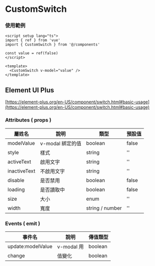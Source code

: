 # CustomSwitch

### 使用範例

```vue
<script setup lang="ts">
import { ref } from 'vue'
import { CustomSwitch } from '@/components'

const value = ref(false)
</script>

<template>
  <CustomSwitch v-model="value" />
</template>
```

## Element UI Plus

[https://element-plus.org/en-US/component/switch.html#basic-usage](https://element-plus.org/en-US/component/switch.html#basic-usage)

### Attributes ( props )

| 屬姓名       | 說明             | 類型            | 預設值 |
| ------------ | ---------------- | --------------- | ------ |
| modelValue   | v-modal 綁定的值 | boolean         | false  |
| style        | 樣式             | string          | ''     |
| activeText   | 啟用文字         | string          | ''     |
| inactiveText | 不啟用文字       | string          | ''     |
| disable      | 是否禁用         | boolean         | false  |
| loading      | 是否讀取中       | boolean         | false  |
| size         | 大小             | enum            | ''     |
| width        | 寬度             | string / number | ''     |

### Events ( emit )

| 事件名            | 說明       | 傳值類型 |
| ----------------- | ---------- | -------- |
| update:modelValue | v-modal 用 | boolean  |
| change            | 值變化     | boolean  |
